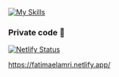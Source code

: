 [![My Skills](https://skillicons.dev/icons?i=vue,vite,ts,sass)](https://skillicons.dev)

### Private code 👀

[![Netlify Status](https://api.netlify.com/api/v1/badges/f636297b-b8b6-48f4-91db-f32a692c9e8d/deploy-status)](https://app.netlify.com/sites/fatimaelamri/deploys)

https://fatimaelamri.netlify.app/
